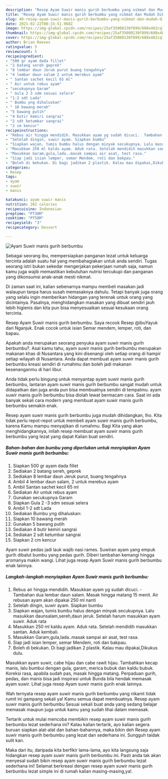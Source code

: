 ```yaml
---
description: "Resep Ayam Suwir manis gurih berbumbu yang nikmat dan Mudah Dibuat"
title: "Resep Ayam Suwir manis gurih berbumbu yang nikmat dan Mudah Dibuat"
slug: 40-resep-ayam-suwir-manis-gurih-berbumbu-yang-nikmat-dan-mudah-dibuat
date: 2021-02-22T00:33:51.968Z
image: https://img-global.cpcdn.com/recipes/25af35008130f899/680x482cq70/ayam-suwir-manis-gurih-berbumbu-foto-resep-utama.jpg
thumbnail: https://img-global.cpcdn.com/recipes/25af35008130f899/680x482cq70/ayam-suwir-manis-gurih-berbumbu-foto-resep-utama.jpg
cover: https://img-global.cpcdn.com/recipes/25af35008130f899/680x482cq70/ayam-suwir-manis-gurih-berbumbu-foto-resep-utama.jpg
author: Brian Reeves
ratingvalue: 5
reviewcount: 5
recipeingredient:
- "500 gr ayam dada fillet"
- "2 batang sereh geprek"
- "8 lembar daun Jeruk purut buang tengahnya"
- "4 lembar daun salam 2 untuk merebus ayam"
- " Santan sachet kecil 65 ml"
- " Air untuk rebus ayam"
- "secukupnya Garam"
- " Gula 2 3 sdm sesuai selera"
- "1-2 sdt Lada"
- " Bumbu yng dihaluskan"
- " 10 bawang merah"
- "5 bawang putih"
- "4 butir kemiri sangrai"
- "2 sdt ketumbar sangrai"
- "2 cm kencur"
recipeinstructions:
- "Rebus air hingga mendidih. Masukkan ayam yg sudah dicuci.  Tambahan dua lembar daun salam. Masak hingga matang 15 menit. Air rebusan ayam akan dipakai 250 ml nanti"
- "Setelah dingin, suwir ayam. Siapkan bumbu"
- "Siapkan wajan, tumis bumbu halus dengan minyak secukupnya. Lalu masukkan daunsalam,sereh,daun jeruk. Setelah harum masukkan ayam suwir. Aduk rata"
- "Masukkan 250 ml kaldu ayam. Aduk rata. Setelah mendidih masukkan santan. Aduk kembali."
- "Masukkan Garam,gula,lada..masak sampai air asat, test rasa."
- "Siap jadi isian lemper, semar Mendem, roti dan bakpau."
- "Boleh di bekukan. Di bagi jadikan 2 plastik. Kalau mau dipakai,Dikukus dulu."
categories:
- Resep
tags:
- ayam
- suwir
- manis

katakunci: ayam suwir manis 
nutrition: 262 calories
recipecuisine: Indonesian
preptime: "PT30M"
cooktime: "PT58M"
recipeyield: "3"
recipecategory: Dessert

---
```



![Ayam Suwir manis gurih berbumbu](https://img-global.cpcdn.com/recipes/25af35008130f899/680x482cq70/ayam-suwir-manis-gurih-berbumbu-foto-resep-utama.jpg)

Sebagai seorang ibu, mempersiapkan panganan lezat untuk keluarga tercinta adalah suatu hal yang membahagiakan untuk anda sendiri. Tugas seorang istri bukan sekedar mengerjakan pekerjaan rumah saja, namun kamu juga wajib memastikan kebutuhan nutrisi tercukupi dan panganan yang dikonsumsi anak-anak mesti nikmat.

Di zaman  saat ini, kalian sebenarnya mampu membeli masakan jadi walaupun tanpa harus susah memasaknya dahulu. Tetapi banyak juga orang yang selalu ingin memberikan hidangan yang terenak untuk orang yang dicintainya. Pasalnya, menghidangkan masakan yang dibuat sendiri jauh lebih higienis dan kita pun bisa menyesuaikan sesuai kesukaan orang tercinta. 

Resep Ayam Suwir manis gurih berbumbu. Saya recook Resep @ibuYayuk dari Nganjuk. Enak cocok untuk isian Semar mendem, lemper, roti, dan bapau.

Apakah anda merupakan seorang penyuka ayam suwir manis gurih berbumbu?. Asal kamu tahu, ayam suwir manis gurih berbumbu merupakan makanan khas di Nusantara yang kini disenangi oleh setiap orang di hampir setiap wilayah di Nusantara. Anda dapat membuat ayam suwir manis gurih berbumbu kreasi sendiri di rumahmu dan boleh jadi makanan kesenanganmu di hari libur.

Anda tidak perlu bingung untuk menyantap ayam suwir manis gurih berbumbu, lantaran ayam suwir manis gurih berbumbu sangat mudah untuk didapatkan dan juga anda pun bisa membuatnya sendiri di tempatmu. ayam suwir manis gurih berbumbu bisa diolah lewat bermacam cara. Saat ini ada banyak sekali cara modern yang membuat ayam suwir manis gurih berbumbu semakin enak.

Resep ayam suwir manis gurih berbumbu juga mudah dihidangkan, lho. Kita tidak perlu repot-repot untuk membeli ayam suwir manis gurih berbumbu, karena Kamu mampu menyajikan di rumahmu. Bagi Kita yang akan menghidangkannya, inilah resep membuat ayam suwir manis gurih berbumbu yang lezat yang dapat Kalian buat sendiri.

<!--inarticleads1-->

##### Bahan-bahan dan bumbu yang diperlukan untuk menyiapkan Ayam Suwir manis gurih berbumbu:

1. Siapkan 500 gr ayam dada fillet
1. Sediakan 2 batang sereh, geprek
1. Sediakan 8 lembar daun Jeruk purut, buang tengahnya
1. Ambil 4 lembar daun salam, 2 untuk merebus ayam
1. Ambil  Santan sachet kecil 65 ml
1. Sediakan  Air untuk rebus ayam
1. Gunakan secukupnya Garam
1. Siapkan  Gula 2 -3 sdm sesuai selera
1. Ambil 1-2 sdt Lada
1. Sediakan  Bumbu yng dihaluskan:
1. Siapkan  10 bawang merah
1. Gunakan 5 bawang putih
1. Sediakan 4 butir kemiri sangrai
1. Sediakan 2 sdt ketumbar sangrai
1. Siapkan 2 cm kencur


Ayam suwir pedas jadi lauk wajib nasi rames. Suwiran ayam yang empuk gurih dibalut bumbu yang pedas gurih. Diberi tambahan kemangi hingga aromanya makin wangi. Lihat juga resep Ayam Suwir manis gurih berbumbu enak lainnya. 

<!--inarticleads2-->

##### Langkah-langkah menyiapkan Ayam Suwir manis gurih berbumbu:

1. Rebus air hingga mendidih. Masukkan ayam yg sudah dicuci. -  Tambahan dua lembar daun salam. Masak hingga matang 15 menit. Air rebusan ayam akan dipakai 250 ml nanti
1. Setelah dingin, suwir ayam. Siapkan bumbu
1. Siapkan wajan, tumis bumbu halus dengan minyak secukupnya. Lalu masukkan daunsalam,sereh,daun jeruk. Setelah harum masukkan ayam suwir. Aduk rata
1. Masukkan 250 ml kaldu ayam. Aduk rata. Setelah mendidih masukkan santan. Aduk kembali.
1. Masukkan Garam,gula,lada..masak sampai air asat, test rasa.
1. Siap jadi isian lemper, semar Mendem, roti dan bakpau.
1. Boleh di bekukan. Di bagi jadikan 2 plastik. Kalau mau dipakai,Dikukus dulu.


Masukkan ayam suwir, cabe hijau dan cabe rawit hijau. Tambahkan kecap manis, lalu bumbui dengan gula, garam, merica bubuk dan kaldu bubuk. Koreksi rasa, apabila sudah pas, masak hingga matang. Perpaduan gurih, pedas, dan manis bisa jadi inspirasi untuk Bunda bila hendak memasak ayam suwir. Lihat juga resep Ayam suwir manis gurih enak lainnya. 

Wah ternyata resep ayam suwir manis gurih berbumbu yang nikamt tidak rumit ini gampang sekali ya! Kamu semua dapat membuatnya. Resep ayam suwir manis gurih berbumbu Sesuai sekali buat anda yang sedang belajar memasak maupun juga untuk kamu yang sudah lihai dalam memasak.

Tertarik untuk mulai mencoba membikin resep ayam suwir manis gurih berbumbu lezat sederhana ini? Kalau kalian tertarik, ayo kalian segera buruan siapkan alat-alat dan bahan-bahannya, maka bikin deh Resep ayam suwir manis gurih berbumbu yang lezat dan sederhana ini. Sungguh taidak sulit kan. 

Maka dari itu, daripada kita berfikir lama-lama, ayo kita langsung saja hidangkan resep ayam suwir manis gurih berbumbu ini. Pasti anda tak akan menyesal sudah bikin resep ayam suwir manis gurih berbumbu lezat sederhana ini! Selamat berkreasi dengan resep ayam suwir manis gurih berbumbu lezat simple ini di rumah kalian masing-masing,ya!.

